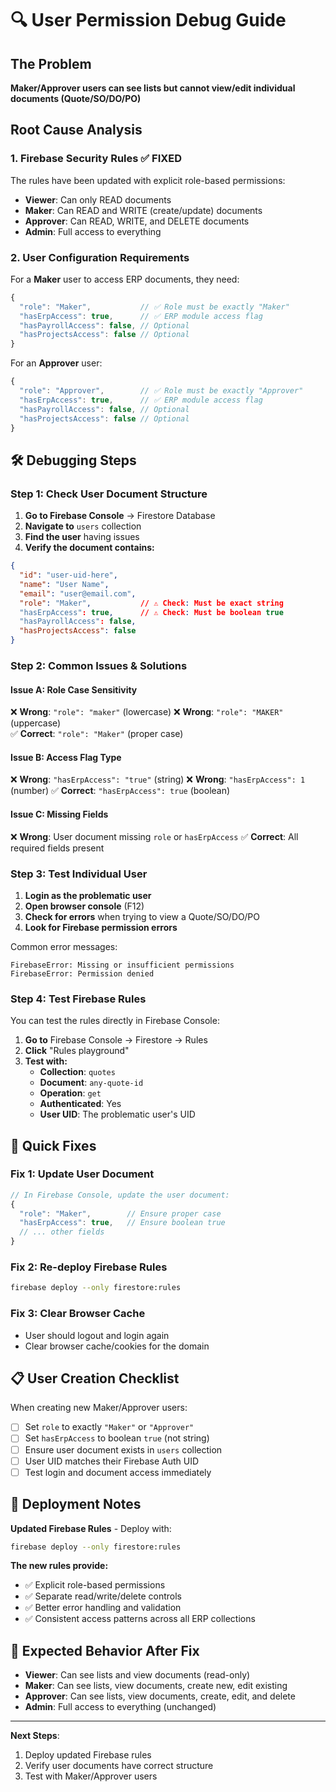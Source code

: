 # 🔍 User Permission Debug Guide

## The Problem
**Maker/Approver users can see lists but cannot view/edit individual documents (Quote/SO/DO/PO)**

## Root Cause Analysis

### 1. **Firebase Security Rules** ✅ FIXED
The rules have been updated with explicit role-based permissions:

- **Viewer**: Can only READ documents
- **Maker**: Can READ and WRITE (create/update) documents  
- **Approver**: Can READ, WRITE, and DELETE documents
- **Admin**: Full access to everything

### 2. **User Configuration Requirements**

For a **Maker** user to access ERP documents, they need:

```javascript
{
  "role": "Maker",           // ✅ Role must be exactly "Maker"
  "hasErpAccess": true,      // ✅ ERP module access flag
  "hasPayrollAccess": false, // Optional
  "hasProjectsAccess": false // Optional
}
```

For an **Approver** user:

```javascript
{
  "role": "Approver",        // ✅ Role must be exactly "Approver"  
  "hasErpAccess": true,      // ✅ ERP module access flag
  "hasPayrollAccess": false, // Optional
  "hasProjectsAccess": false // Optional
}
```

## 🛠️ Debugging Steps

### Step 1: Check User Document Structure

1. **Go to Firebase Console** → Firestore Database
2. **Navigate to** `users` collection
3. **Find the user** having issues
4. **Verify the document contains:**

```json
{
  "id": "user-uid-here",
  "name": "User Name",
  "email": "user@email.com", 
  "role": "Maker",           // ⚠️ Check: Must be exact string
  "hasErpAccess": true,      // ⚠️ Check: Must be boolean true
  "hasPayrollAccess": false,
  "hasProjectsAccess": false
}
```

### Step 2: Common Issues & Solutions

#### Issue A: Role Case Sensitivity
❌ **Wrong**: `"role": "maker"` (lowercase)
❌ **Wrong**: `"role": "MAKER"` (uppercase)  
✅ **Correct**: `"role": "Maker"` (proper case)

#### Issue B: Access Flag Type
❌ **Wrong**: `"hasErpAccess": "true"` (string)
❌ **Wrong**: `"hasErpAccess": 1` (number)
✅ **Correct**: `"hasErpAccess": true` (boolean)

#### Issue C: Missing Fields
❌ **Wrong**: User document missing `role` or `hasErpAccess`
✅ **Correct**: All required fields present

### Step 3: Test Individual User

1. **Login as the problematic user**
2. **Open browser console** (F12)
3. **Check for errors** when trying to view a Quote/SO/DO/PO
4. **Look for Firebase permission errors**

Common error messages:
```
FirebaseError: Missing or insufficient permissions
FirebaseError: Permission denied 
```

### Step 4: Test Firebase Rules

You can test the rules directly in Firebase Console:

1. **Go to** Firebase Console → Firestore → Rules
2. **Click** "Rules playground"  
3. **Test with:**
   - **Collection**: `quotes`
   - **Document**: `any-quote-id`
   - **Operation**: `get`
   - **Authenticated**: Yes
   - **User UID**: The problematic user's UID

## 🔧 Quick Fixes

### Fix 1: Update User Document
```javascript
// In Firebase Console, update the user document:
{
  "role": "Maker",        // Ensure proper case
  "hasErpAccess": true,   // Ensure boolean true
  // ... other fields
}
```

### Fix 2: Re-deploy Firebase Rules
```bash
firebase deploy --only firestore:rules
```

### Fix 3: Clear Browser Cache
- User should logout and login again
- Clear browser cache/cookies for the domain

## 📋 User Creation Checklist

When creating new Maker/Approver users:

- [ ] Set `role` to exactly `"Maker"` or `"Approver"`
- [ ] Set `hasErpAccess` to boolean `true` (not string)
- [ ] Ensure user document exists in `users` collection
- [ ] User UID matches their Firebase Auth UID
- [ ] Test login and document access immediately

## 🚀 Deployment Notes

**Updated Firebase Rules** - Deploy with:
```bash
firebase deploy --only firestore:rules
```

**The new rules provide:**
- ✅ Explicit role-based permissions
- ✅ Separate read/write/delete controls  
- ✅ Better error handling and validation
- ✅ Consistent access patterns across all ERP collections

## 🎯 Expected Behavior After Fix

- **Viewer**: Can see lists and view documents (read-only)
- **Maker**: Can see lists, view documents, create new, edit existing  
- **Approver**: Can see lists, view documents, create, edit, and delete
- **Admin**: Full access to everything (unchanged)

---

**Next Steps**: 
1. Deploy updated Firebase rules
2. Verify user documents have correct structure
3. Test with Maker/Approver users
